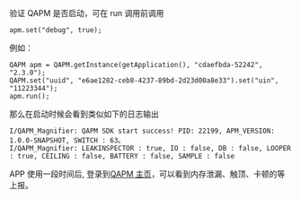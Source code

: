 验证  QAPM 是否启动，可在 run 调用前调用
```
apm.set("debug", true);
```

例如：
```
QAPM apm = QAPM.getInstance(getApplication(), "cdaefbda-52242", "2.3.0");
QAPM.set("uuid", "e6ae1282-ceb8-4237-89bd-2d23d00a8e33").set("uin", "11223344");
apm.run();
```
那么在启动时候会看到类似如下的日志输出
```
I/QAPM_Magnifier: QAPM SDK start success! PID: 22199, APM_VERSION: 1.0.0-SNAPSHOT, SWITCH : 63。
I/QAPM_Magnifier: LEAKINSPECTOR : true, IO : false, DB : false, LOOPER : true, CEILING : false, BATTERY : false, SAMPLE : false
```
APP 使用一段时间后, 登录到[QAPM 主页](http://qapm.qq.com)，可以看到内存泄漏、触顶、卡顿的等上报。